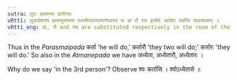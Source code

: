 ```yaml
---
sutra: लुटः प्रथमस्य डारौरसः
vRtti: लुडादेशस्य प्रथमपुरुषस्य परस्मैपदस्यात्मनेपदस्य च डा रौ रस इत्येते आदेशा भवन्ति यथासंख्यम् ॥
vRtti_eng: डा, रौ and रस् are substituted respectively in the room of the three-affixes of the third person of लुट् (First-future), both in the _Parasmaipada_ and the _Atmanepada_.
---
```

Thus in the _Parasmaipada_ कर्ता 'he will do,' कर्तारौ 'they two will do;' कर्तारः 'they will do.' So also in the _Atmanepada_ we have अध्येता, अध्येतारौ, अध्येतारः ।

Why do we say 'in the 3rd person'? Observe श्वः कर्तासि । श्वोऽध्येतासे ॥
